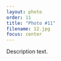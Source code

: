 ```yaml
---
layout: photo
order: 11
title: "Photo #11"
filename: 12.jpg
focus: center
---
```


Description text.